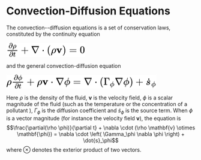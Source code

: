 # Convection-Diffusion Equations

The convection--diffusion equations is a set of conservation laws, constituted by the continuity equation <!-- $\frac{\partial \rho}{\partial t} + \nabla \cdot (\rho \mathbf{v}) = 0$ --> 

<img style="transform: translateY(0.1em); background: white;" src="svg\EjZrnvyEsQ.svg"> 

and the general convection-diffusion equation <!-- $\rho \frac{\partial \phi}{\partial t} + \rho \mathbf{v} \cdot \nabla \phi = \nabla \cdot \left( \Gamma_\phi \nabla \phi \right) + \dot{s}_\phi$ --> 

<img style="transform: translateY(0.1em); background: white;" src="svg\96T6pB215v.svg">

Here $\rho$ is the density of the fluid, $\mathbf{v}$ is the velocity field, $\phi$ is a scalar magnitude of the fluid (such as the temperature or the concentration of a pollutant ), $\Gamma_\phi$ is the diffusion coefficient and $\dot{s}_\phi$ is the source term. When $\phi$ is a vector magnitude (for instance the velocity field $\mathbf{v}$), the equation is $$\frac{\partial(\rho \phi)}{\partial t} + \nabla \cdot (\rho \mathbf{v} \otimes \mathbf{\phi}) = \nabla \cdot \left( \Gamma_\phi \nabla \phi \right) + \dot{s}_\phi$$ where $\otimes$ denotes the exterior product of two vectors.









